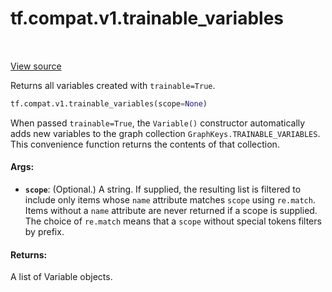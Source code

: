 <div itemscope itemtype="http://developers.google.com/ReferenceObject">
<meta itemprop="name" content="tf.compat.v1.trainable_variables" />
<meta itemprop="path" content="Stable" />
</div>

# tf.compat.v1.trainable_variables

<!-- Insert buttons -->

<table class="tfo-notebook-buttons tfo-api" align="left">
</table>

<a target="_blank" href="/code/stable/tensorflow/python/ops/variables.py">View source</a>



<!-- Start diff -->
Returns all variables created with `trainable=True`.

``` python
tf.compat.v1.trainable_variables(scope=None)
```



<!-- Placeholder for "Used in" -->

When passed `trainable=True`, the `Variable()` constructor automatically
adds new variables to the graph collection
`GraphKeys.TRAINABLE_VARIABLES`. This convenience function returns the
contents of that collection.

#### Args:


* <b>`scope`</b>: (Optional.) A string. If supplied, the resulting list is filtered to
  include only items whose `name` attribute matches `scope` using
  `re.match`. Items without a `name` attribute are never returned if a scope
  is supplied. The choice of `re.match` means that a `scope` without special
  tokens filters by prefix.


#### Returns:

A list of Variable objects.
